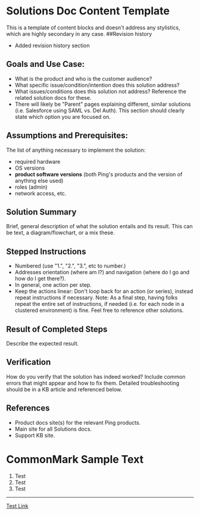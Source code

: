# Solutions Doc Content Template

This is a template of content blocks and doesn't address any stylistics, which are highly secondary in any case.
##Revision history
* Added revision history section

## Goals and Use Case:

* What is the product and who is the customer audience?
* What specific issue/condition/intention does this solution address?
* What issues/conditions does this solution not address? Reference the related solution docs for these.
* There will likely be "Parent" pages explaining different, similar solutions (i.e. Salesforce using SAML vs. Del Auth).  This section should clearly state which option you are focused on.

## Assumptions and Prerequisites:

The list of anything necessary to implement the solution: 

* required hardware
* OS versions
* **product software versions** (both Ping's products and the version of anything else used)
* roles (admin)
* network access, etc.

## Solution Summary

Brief, general description of what the solution entails and its result. This can be text, a diagram/flowchart, or a mix these.  

## Stepped Instructions

* Numbered (use "1.", "2.", "3.", etc to number.)
* Addresses orientation (where am I?) and navigation (where do I go and how do I get there?). 
* In general, one action per step.
* Keep the actions linear: Don't loop back for an action (or series), instead repeat instructions if necessary. Note: As a final step, having folks repeat the entire set of instructions, if needed (i.e. for each node in a clustered environment) is fine.  Feel free to reference other solutions.

## Result of Completed Steps

Describe the expected result.

## Verification

How do you verify that the solution has indeed worked?  Include common errors that might appear and how to fix them.  Detailed troubleshooting should be in a KB article and referenced below.

## References

* Product docs site(s) for the relevant Ping products.
* Main site for all Solutions docs.
* Support KB site.

# CommonMark Sample Text

1. Test
2. Test
3. Test
----
[Test Link](<https://github.com/jgm/cmark>)


